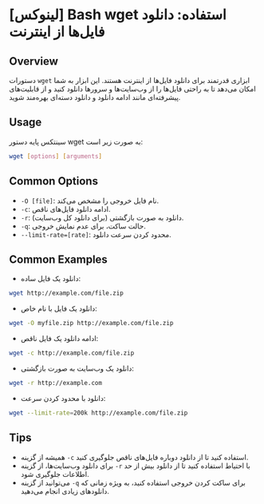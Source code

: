 # [لینوکس] Bash wget استفاده: دانلود فایل‌ها از اینترنت

## Overview
دستورات `wget` ابزاری قدرتمند برای دانلود فایل‌ها از اینترنت هستند. این ابزار به شما امکان می‌دهد تا به راحتی فایل‌ها را از وب‌سایت‌ها و سرورها دانلود کنید و از قابلیت‌های پیشرفته‌ای مانند ادامه دانلود و دانلود دسته‌ای بهره‌مند شوید.

## Usage
سینتکس پایه دستور wget به صورت زیر است:

```bash
wget [options] [arguments]
```

## Common Options
- `-O [file]`: نام فایل خروجی را مشخص می‌کند.
- `-c`: ادامه دانلود فایل‌های ناقص.
- `-r`: دانلود به صورت بازگشتی (برای دانلود کل وب‌سایت).
- `-q`: حالت ساکت، برای عدم نمایش خروجی.
- `--limit-rate=[rate]`: محدود کردن سرعت دانلود.

## Common Examples
- دانلود یک فایل ساده:
```bash
wget http://example.com/file.zip
```

- دانلود یک فایل با نام خاص:
```bash
wget -O myfile.zip http://example.com/file.zip
```

- ادامه دانلود یک فایل ناقص:
```bash
wget -c http://example.com/file.zip
```

- دانلود یک وب‌سایت به صورت بازگشتی:
```bash
wget -r http://example.com
```

- دانلود با محدود کردن سرعت:
```bash
wget --limit-rate=200k http://example.com/file.zip
```

## Tips
- همیشه از گزینه `-c` استفاده کنید تا از دانلود دوباره فایل‌های ناقص جلوگیری کنید.
- برای دانلود وب‌سایت‌ها، از گزینه `-r` با احتیاط استفاده کنید تا از دانلود بیش از حد اطلاعات جلوگیری شود.
- می‌توانید از گزینه `-q` برای ساکت کردن خروجی استفاده کنید، به ویژه زمانی که دانلودهای زیادی انجام می‌دهید.